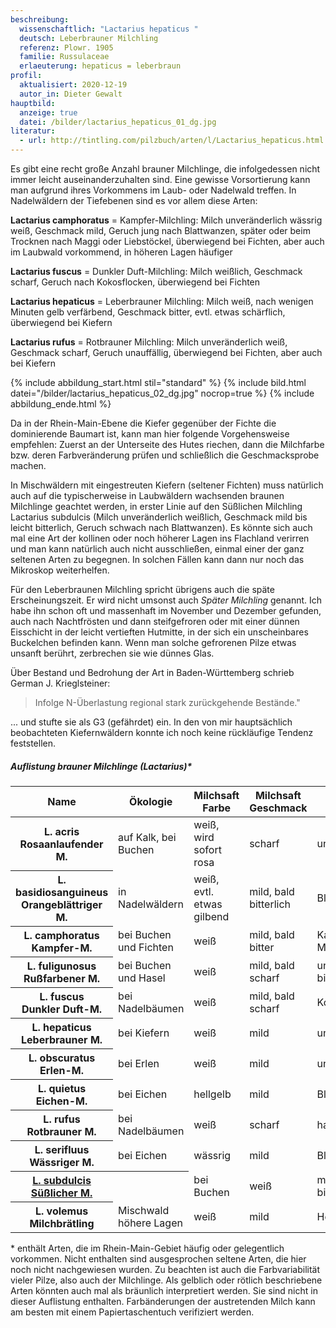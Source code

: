 ```yaml
---
beschreibung:
  wissenschaftlich: "Lactarius hepaticus "
  deutsch: Leberbrauner Milchling
  referenz: Plowr. 1905
  familie: Russulaceae
  erlaeuterung: hepaticus = leberbraun
profil:
  aktualisiert: 2020-12-19
  autor_in: Dieter Gewalt
hauptbild:
  anzeige: true
  datei: /bilder/lactarius_hepaticus_01_dg.jpg
literatur:
  - url: http://tintling.com/pilzbuch/arten/l/Lactarius_hepaticus.html
---
```

Es gibt eine recht große Anzahl brauner Milchlinge, die infolgedessen nicht immer leicht auseinanderzuhalten sind. Eine gewisse Vorsortierung kann man aufgrund ihres Vorkommens im Laub- oder Nadelwald treffen. In Nadelwäldern der Tiefebenen sind es vor allem diese Arten:

**Lactarius camphoratus** = Kampfer-Milchling: Milch unveränderlich wässrig weiß, Geschmack mild, Geruch jung nach Blattwanzen, später oder beim Trocknen nach Maggi oder Liebstöckel,  überwiegend bei Fichten, aber auch im Laubwald vorkommend, in höheren Lagen häufiger

**Lactarius fuscus** = Dunkler Duft-Milchling: Milch weißlich, Geschmack scharf, Geruch nach Kokosflocken, überwiegend bei Fichten

**Lactarius hepaticus** = Leberbrauner Milchling: Milch weiß, nach wenigen Minuten gelb verfärbend, Geschmack bitter, evtl. etwas schärflich, überwiegend bei Kiefern

**Lactarius rufus** = Rotbrauner Milchling: Milch unveränderlich weiß, Geschmack scharf, Geruch unauffällig, überwiegend bei Fichten, aber auch bei Kiefern

{% include abbildung_start.html stil="standard" %}
{% include bild.html datei="/bilder/lactarius_hepaticus_02_dg.jpg" nocrop=true %}
{% include abbildung_ende.html %}

Da in der Rhein-Main-Ebene die Kiefer gegenüber der Fichte die dominierende Baumart ist,  kann man hier folgende Vorgehensweise empfehlen: Zuerst an der Unterseite des Hutes riechen, dann die Milchfarbe bzw. deren Farbveränderung prüfen und schließlich die Geschmacksprobe machen.

In Mischwäldern mit eingestreuten Kiefern (seltener Fichten) muss natürlich auch auf die typischerweise in Laubwäldern wachsenden braunen Milchlinge geachtet werden, in erster Linie auf den Süßlichen Milchling Lactarius subdulcis (Milch unveränderlich weißlich, Geschmack mild bis leicht bitterlich, Geruch schwach nach Blattwanzen). Es könnte sich auch mal eine Art der kollinen oder noch höherer Lagen ins Flachland verirren und man kann natürlich auch nicht ausschließen, einmal einer der ganz seltenen Arten zu begegnen. In solchen Fällen kann dann nur noch das Mikroskop weiterhelfen.

Für den Leberbraunen Milchling spricht übrigens auch die späte Erscheinungszeit. Er wird nicht umsonst auch *Später Milchling* genannt. Ich habe ihn schon oft und massenhaft im November und Dezember gefunden, auch nach Nachtfrösten und dann steifgefroren oder mit einer dünnen Eisschicht in der leicht vertieften Hutmitte, in der sich ein unscheinbares Buckelchen befinden kann. Wenn man solche gefrorenen Pilze etwas unsanft berührt, zerbrechen sie wie dünnes Glas.

Über Bestand und Bedrohung der Art in Baden-Württemberg schrieb German J. Krieglsteiner:

> Infolge N-Überlastung regional stark zurückgehende Bestände."

... und stufte sie als G3 (gefährdet) ein. In den von mir hauptsächlich beobachteten Kiefernwäldern konnte ich noch keine rückläufige Tendenz feststellen.

##### Auflistung brauner Milchlinge (Lactarius)*

<div class="table-responsive">
  <table class="table">
    <thead>
      <tr>
        <th>Name</th>
        <th>Ökologie</th>
        <th>Milchsaft Farbe</th>
        <th>Milchsaft Geschmack</th>
        <th>Geruch</th>
        <th>Häufigkeit</th>
      </tr>
    </thead>
    <tbody>
      <tr>
        <th>L. acris<br/>Rosaanlaufender M.</th>
        <td>auf Kalk, bei Buchen</td>
        <td>weiß, wird sofort rosa</td>
        <td>scharf</td>
        <td>unauffällig</td>
        <td>selten</td>
      </tr>
      <tr>
        <th>L. basidiosanguineus<br/>Orangeblättriger M.</th>
        <td>in Nadelwäldern</td>
        <td>weiß, evtl. etwas gilbend</td>
        <td>mild, bald bitterlich</td>
        <td>Blattwanzen</td>
        <td>selten</td>
      </tr>
      <tr>
        <th>L. camphoratus<br/>Kampfer-M.</th>
        <td>bei Buchen und Fichten</td>
        <td>weiß</td>
        <td>mild, bald bitter</td>
        <td>Kampfer, Maggi</td>
        <td>ziemlich häufig</td>
      </tr> 
      <tr>
        <th>L. fuligunosus<br/>Rußfarbener M.</th>
        <td>bei Buchen und Hasel</td>
        <td>weiß</td>
        <td>mild, bald scharf</td>
        <td>unauffällig bis fruchtig</td>
        <td>selten</td>
      </tr>
      <tr>
        <th>L. fuscus<br/>Dunkler Duft-M.</th>
        <td>bei Nadelbäumen</td>
        <td>weiß</td>
        <td>mild, bald scharf</td>
        <td>Kokosflocken</td>
        <td>nicht häufig</td>
      </tr>
      <tr>
        <th>L. hepaticus<br/>Leberbrauner M.</th>
        <td>bei Kiefern</td>
        <td>weiß</td>
        <td>mild</td>
        <td>unauffällig</td>
        <td>mäßig häufig</td>
      </tr>
      <tr>
        <th>L. obscuratus<br/>Erlen-M.</th>
        <td>bei Erlen</td>
        <td>weiß</td>
        <td>mild</td>
        <td>unauffällig</td>
        <td>mäßig häufig</td>
      </tr>
      <tr>
        <th>L. quietus<br/>Eichen-M.</th>
        <td>bei Eichen</td>
        <td>hellgelb</td>
        <td>mild</td>
        <td>Blattwanzen</td>
        <td>sehr häufig</td>
      </tr>
      <tr>
        <th>L. rufus<br/>Rotbrauner M.</th>
        <td>bei Nadelbäumen</td>
        <td>weiß</td>
        <td>scharf</td>
        <td>harzig</td>
        <td>häufig</td>
      </tr>
      <tr>
        <th>L. serifluus<br/>Wässriger M.</th>
        <td>bei Eichen</td>
        <td>wässrig</td>
        <td>mild</td>
        <td>Blattwanzen</td>
        <td>mäßig häufig</td>
      </tr>
      <tr>
        <th><a href="/pilze/lactarius-hepaticus-leberbrauner-milchling">L. subdulcis<br/>Süßlicher M.</a><th>
        <td>bei Buchen</td>
        <td>weiß</td>
        <td>mild, bald bitter</td>
        <td>leicht nach Blattwanzen</td>
        <td>sehr häufig</td>
      </tr>
      <tr>
        <th>L. volemus<br/>Milchbrätling</th>
        <td>Mischwald höhere Lagen</td>
        <td>weiß</td>
        <td>mild</td>
        <td>Heringslake</td>
        <td>selten</td>
      </tr>
    </tbody>
  </table>
</div>

\* enthält Arten, die im Rhein-Main-Gebiet häufig oder gelegentlich vorkommen. Nicht enthalten sind ausgesprochen seltene Arten, die hier noch nicht nachgewiesen wurden. Zu beachten ist auch die Farbvariabilität vieler Pilze, also auch der Milchlinge. Als gelblich oder rötlich beschriebene Arten könnten auch mal als bräunlich interpretiert werden. Sie sind nicht in dieser Auflistung enthalten. Farbänderungen der austretenden Milch kann am besten mit einem Papiertaschentuch verifiziert werden.